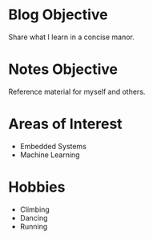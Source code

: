 # Blog Objective
Share what I learn in a concise manor.

# Notes Objective
Reference material for myself and others.

# Areas of Interest
- Embedded Systems
- Machine Learning

# Hobbies
- Climbing
- Dancing
- Running
